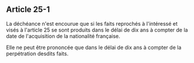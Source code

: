 Article 25-1
----
La déchéance n'est encourue que si les faits reprochés à l'intéressé et visés à
l'article 25 se sont produits dans le délai de dix ans à compter de la date de
l'acquisition de la nationalité française.

Elle ne peut être prononcée que dans le délai de dix ans à compter de la
perpétration desdits faits.
